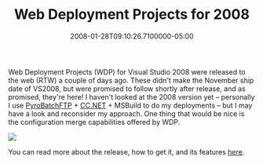 ﻿---
title: Web Deployment Projects for 2008
date: "2008-01-28T09:10:26.7100000-05:00"
description: Web Deployment Projects (WDP) for Visual Studio 2008 were released
featuredImage: img/web-deployment-projects-for-2008-featured.png
---

[](http://msdn2.microsoft.com/en-us/vstudio/default.aspx "VSTS_Logo")Web Deployment Projects (WDP) for Visual Studio 2008 were released to the web (RTW) a couple of days ago. These didn't make the November ship date of VS2008, but were promised to follow shortly after release, and as promised, they're here! I haven't looked at the 2008 version yet – personally I use [PyroBatchFTP](http://www.emtec.com/pyrobatchftp/index.html) + [CC.NET](http://confluence.public.thoughtworks.org/display/CCNET/Welcome+to+CruiseControl.NET) + MSBuild to do my deployments – but I may have a look and reconsider my approach. One thing that would be nice is the configuration merge capabilities offered by WDP.

![](/img/vs-2008.jpg)

You can read more about the release, how to get it, and its features [here](http://blogs.msdn.com/webdevtools/archive/2008/01/25/announcing-rtw-of-visual-studio-2008-web-deployment-projects-wdp.aspx).

